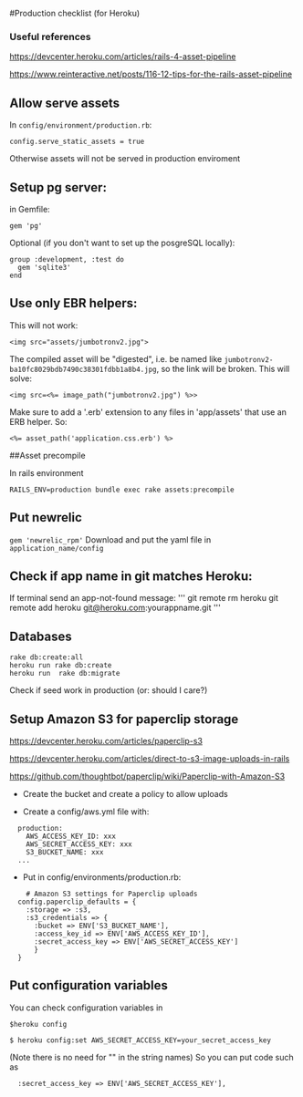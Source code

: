 #Production checklist (for Heroku)

### Useful references
https://devcenter.heroku.com/articles/rails-4-asset-pipeline

https://www.reinteractive.net/posts/116-12-tips-for-the-rails-asset-pipeline

## Allow serve assets
In `config/environment/production.rb`:
```
config.serve_static_assets = true
```
Otherwise assets will not be served in production enviroment

## Setup pg server:
in Gemfile:

```
gem 'pg'
```

Optional (if you don't want to set up the posgreSQL locally):
```
group :development, :test do
  gem 'sqlite3'
end
```

## Use only EBR helpers:
This will not work:
```
<img src="assets/jumbotronv2.jpg">
```
The compiled asset will be "digested", i.e. be named like `jumbotronv2-ba10fc8029bdb7490c38301fdbb1a8b4.jpg`, so the link will be broken. This will solve:
```
<img src=<%= image_path("jumbotronv2.jpg") %>>
```
Make sure to add a '.erb' extension to any files in 'app/assets' that use an ERB helper. So:

```
<%= asset_path('application.css.erb') %>
``` 

##Asset precompile

In rails environment
```
RAILS_ENV=production bundle exec rake assets:precompile
```
## Put newrelic

`gem 'newrelic_rpm'`
Download and put the yaml file in `application_name/config`

## Check if app name in git matches Heroku:
If terminal send an app-not-found message: 
'''
git remote rm heroku
git remote add heroku git@heroku.com:yourappname.git
'''

## Databases

```
rake db:create:all
heroku run rake db:create
heroku run  rake db:migrate
```
Check if seed work in production (or: should I care?)

## Setup Amazon S3 for paperclip storage

https://devcenter.heroku.com/articles/paperclip-s3

https://devcenter.heroku.com/articles/direct-to-s3-image-uploads-in-rails

https://github.com/thoughtbot/paperclip/wiki/Paperclip-with-Amazon-S3

- Create the bucket and create a policy to allow uploads

- Create a config/aws.yml file with:

```
  production:
    AWS_ACCESS_KEY_ID: xxx
    AWS_SECRET_ACCESS_KEY: xxx
    S3_BUCKET_NAME: xxx
  ...
```

- Put in config/environments/production.rb:

```
    # Amazon S3 settings for Paperclip uploads
  config.paperclip_defaults = {
    :storage => :s3,
    :s3_credentials => {
      :bucket => ENV['S3_BUCKET_NAME'],
      :access_key_id => ENV['AWS_ACCESS_KEY_ID'],
      :secret_access_key => ENV['AWS_SECRET_ACCESS_KEY']
      }
  }
```


## Put configuration variables

You can check configuration variables in 
```
$heroku config
```

```
$ heroku config:set AWS_SECRET_ACCESS_KEY=your_secret_access_key
```
(Note there is no need for "" in the string names)
So you can put code such as
```
  :secret_access_key => ENV['AWS_SECRET_ACCESS_KEY'],
```

